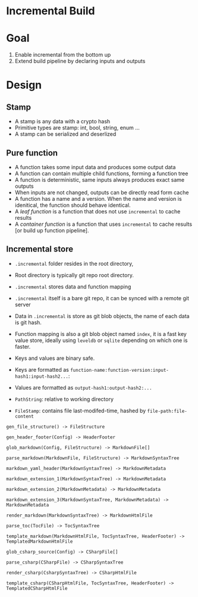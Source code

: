 # Incremental Build

# Goal

1. Enable incremental from the bottom up
2. Extend build pipeline by declaring inputs and outputs

# Design

## Stamp
- A stamp is any data with a crypto hash
- Primitive types are stamp: int, bool, string, enum ...
- A stamp can be serialized and deserlized

## Pure function
- A function takes some input data and produces some output data
- A function can contain multiple child functions, forming a function tree
- A function is deterministic, same inputs always produces exact same outputs
- When inputs are not changed, outputs can be directly read form cache
- A function has a name and a version. When the name and version is idenitical,
  the function should behave identical.
- A *leaf function* is a function that does not use `incremental` to cache results
- A *container function* is a function that uses `incremental` to cache results
  [or build up function pipeline].

## Incremental store
- `.incremental` folder resides in the root directory,
- Root directory is typically git repo root directory.
- `.incremental` stores data and function mapping
- `.incremental` itself is a bare git repo, it can be synced with a remote
  git server
- Data in `.incremental` is store as git blob objects, the name of each data is
  git hash.
- Function mapping is also a git blob object named `index`, it is a fast key
  value store, ideally using `leveldb` or `sqlite` depending on which one is faster.
- Keys and values are binary safe.
- Keys are formatted as `function-name:function-version:input-hash1:input-hash2...`:
- Values are formatted as `output-hash1:output-hash2:...`


- `PathString`: relative to working directory
- `FileStamp`: contains file last-modifed-time, hashed by `file-path:file-content`

```
gen_file_structure() -> FileStructure

gen_header_footer(Config) -> HeaderFooter

glob_markdown(Config, FileStructure) -> MarkdownFile[]

parse_markdown(MarkdownFile, FileStructure) -> MarkdownSyntaxTree

markdown_yaml_header(MarkdownSyntaxTree) -> MarkdownMetadata

markdown_extension_1(MarkdownSyntaxTree) -> MarkdownMetadata

markdown_extension_2(MarkdownMetadata) -> MarkdownMetadata

markdown_extension_3(MarkdownSyntaxTree, MarkdownMetadata) -> MarkdownMetadata

render_markdown(MarkdownSyntaxTree) -> MarkdownHtmlFile

parse_toc(TocFile) -> TocSyntaxTree

template_markdown(MarkdownHtmlFile, TocSyntaxTree, HeaderFooter) -> TemplatedMarkdownHtmlFile

glob_csharp_source(Config) -> CSharpFile[]

parse_csharp(CSharpFile) -> CSharpSyntaxTree

render_csharp(CsharpSyntaxTree) -> CSharpHtmlFile

template_csharp(CSharpHtmlFile, TocSyntaxTree, HeaderFooter) -> TemplatedCSharpHtmlFile

```